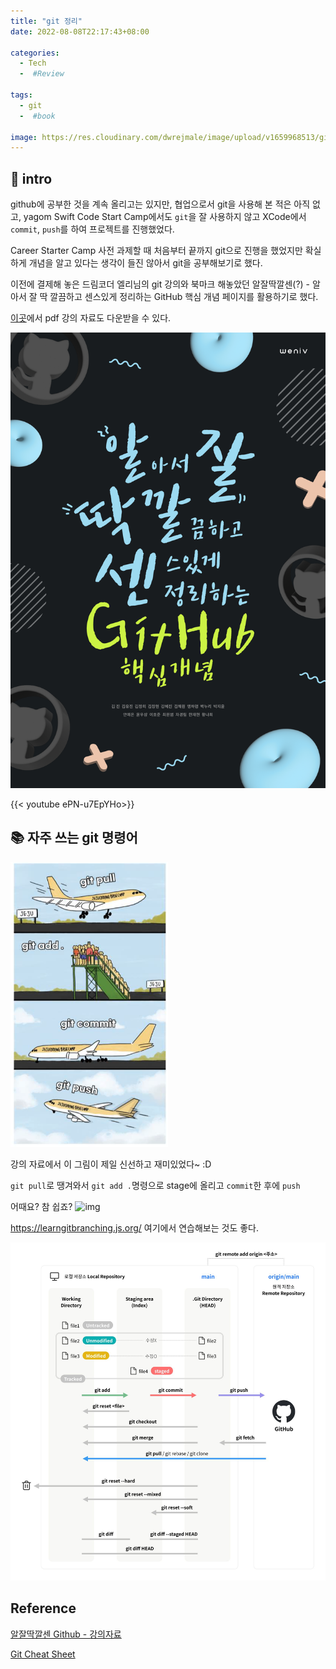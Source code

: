 ```yaml
---
title: "git 정리"
date: 2022-08-08T22:17:43+08:00

categories:
  - Tech
  -  #Review

tags:
  - git
  -  #book

image: https://res.cloudinary.com/dwrejmale/image/upload/v1659968513/github_tdiagh.jpg #the-creative-exchange-d2zvqp3fpro-unsplash.jpg
---
```


## 📖 intro

github에 공부한 것을 계속 올리고는 있지만, 협업으로서 git을 사용해 본 적은 아직 없고,
yagom Swift Code Start Camp에서도 `git`을 잘 사용하지 않고 XCode에서 `commit`, `push`를 하여 프로젝트를 진행했었다.

Career Starter Camp 사전 과제할 때 처음부터 끝까지 git으로 진행을 했었지만 확실하게 개념을 알고 있다는 생각이 들진 않아서 git을 공부해보기로 했다.

이전에 결제해 놓은 드림코더 엘리님의 git 강의와 북마크 해놓았던 알잘딱깔센(?) - 알아서 잘 딱 깔끔하고 센스있게 정리하는 GitHub 핵심 개념 페이지를 활용하기로 했다.

[이곳](https://s3.us-west-2.amazonaws.com/secure.notion-static.com/b7bb318d-f15b-4881-bb2e-e7eb7201cc0b/20220324_%EC%95%8C%EC%9E%98%EB%94%B1%EA%B9%94%EC%84%BCGitHub_%EB%B0%B0%ED%8F%AC%EC%9A%A9.pdf?X-Amz-Algorithm=AWS4-HMAC-SHA256&X-Amz-Content-Sha256=UNSIGNED-PAYLOAD&X-Amz-Credential=AKIAT73L2G45EIPT3X45%2F20220808%2Fus-west-2%2Fs3%2Faws4_request&X-Amz-Date=20220808T050255Z&X-Amz-Expires=86400&X-Amz-Signature=9292bb8a69b66eacf3f6ae32f86caf144d9ffb74a890aa0b9117befbb291910c&X-Amz-SignedHeaders=host&response-content-disposition=filename%20%3D%2220220324_%25EC%2595%258C%25EC%259E%2598%25EB%2594%25B1%25EA%25B9%2594%25EC%2584%25BCGitHub_%25EB%25B0%25B0%25ED%258F%25AC%25EC%259A%25A9.pdf%22&x-id=GetObject)에서 pdf 강의 자료도 다운받을 수 있다.

![img](post/tech/220808-2.png)

{{< youtube ePN-u7EpYHo>}}

## 📚 자주 쓰는 git 명령어

![img](post/tech/220808-1.png)

강의 자료에서 이 그림이 제일 신선하고 재미있었다~ :D

`git pull`로 땡겨와서 `git add .`명령으로 stage에 올리고 `commit`한 후에 `push`

어때요? 참 쉽죠?
![img](https://media4.giphy.com/media/IAnFwq468t5kY/giphy.gif?cid=ecf05e47671cdmoyj5eqt49lzbsb4400ots7ii6ck1kwib1o&rid=giphy.gif&ct=g)

https://learngitbranching.js.org/ 여기에서 연습해보는 것도 좋다.

![img](post/tech/220808-3.jpeg)

## Reference

[알잘딱깔센 Github - 강의자료](https://paullabworkspace.notion.site/GitHub-435ec8074bcf4353afb947f601a030df)

[Git Cheat Sheet](https://www.notion.so/Git-Cheat-Sheet-5e6d3c66f4ac426c826f5ff5f14fcc63)
